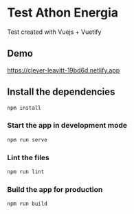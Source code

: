 # Test Athon Energia

Test created with Vuejs + Vuetify

## Demo
https://clever-leavitt-19bd6d.netlify.app

## Install the dependencies
```bash
npm install
```

### Start the app in development mode
```bash
npm run serve
```

### Lint the files
```bash
npm run lint
```

### Build the app for production
```bash
npm run build
```
